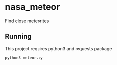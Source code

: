 # nasa_meteor
Find close meteorites

## Running

This project requires python3 and requests package

`python3 meteor.py`
